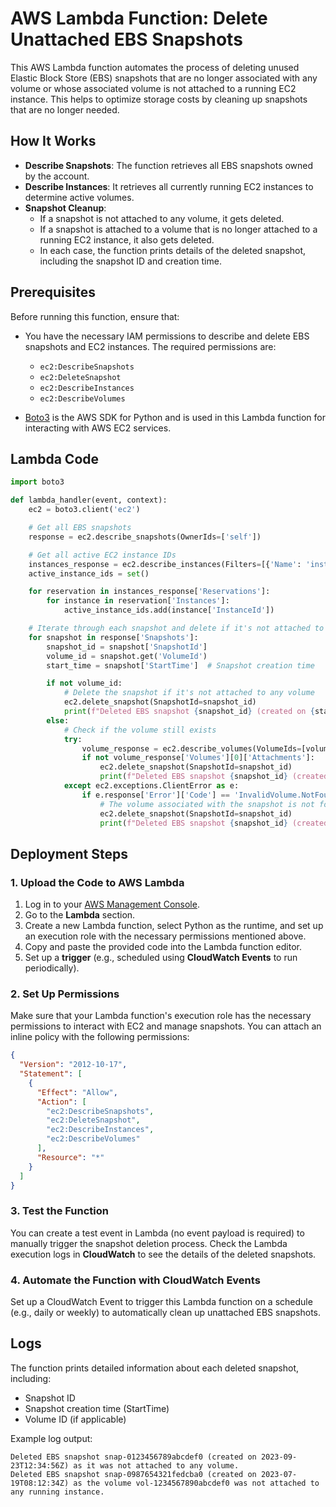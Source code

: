 # AWS Lambda Function: Delete Unattached EBS Snapshots

This AWS Lambda function automates the process of deleting unused Elastic Block Store (EBS) snapshots that are no longer associated with any volume or whose associated volume is not attached to a running EC2 instance. This helps to optimize storage costs by cleaning up snapshots that are no longer needed.

## How It Works

- **Describe Snapshots**: The function retrieves all EBS snapshots owned by the account.
- **Describe Instances**: It retrieves all currently running EC2 instances to determine active volumes.
- **Snapshot Cleanup**:
  - If a snapshot is not attached to any volume, it gets deleted.
  - If a snapshot is attached to a volume that is no longer attached to a running EC2 instance, it also gets deleted.
  - In each case, the function prints details of the deleted snapshot, including the snapshot ID and creation time.

## Prerequisites

Before running this function, ensure that:
- You have the necessary IAM permissions to describe and delete EBS snapshots and EC2 instances. The required permissions are:
  - `ec2:DescribeSnapshots`
  - `ec2:DeleteSnapshot`
  - `ec2:DescribeInstances`
  - `ec2:DescribeVolumes`
  
- [Boto3](https://boto3.amazonaws.com/v1/documentation/api/latest/index.html) is the AWS SDK for Python and is used in this Lambda function for interacting with AWS EC2 services.

## Lambda Code

```python
import boto3

def lambda_handler(event, context):
    ec2 = boto3.client('ec2')

    # Get all EBS snapshots
    response = ec2.describe_snapshots(OwnerIds=['self'])

    # Get all active EC2 instance IDs
    instances_response = ec2.describe_instances(Filters=[{'Name': 'instance-state-name', 'Values': ['running']}])
    active_instance_ids = set()

    for reservation in instances_response['Reservations']:
        for instance in reservation['Instances']:
            active_instance_ids.add(instance['InstanceId'])

    # Iterate through each snapshot and delete if it's not attached to any volume or the volume is not attached to a running instance
    for snapshot in response['Snapshots']:
        snapshot_id = snapshot['SnapshotId']
        volume_id = snapshot.get('VolumeId')
        start_time = snapshot['StartTime']  # Snapshot creation time

        if not volume_id:
            # Delete the snapshot if it's not attached to any volume
            ec2.delete_snapshot(SnapshotId=snapshot_id)
            print(f"Deleted EBS snapshot {snapshot_id} (created on {start_time}) as it was not attached to any volume.")
        else:
            # Check if the volume still exists
            try:
                volume_response = ec2.describe_volumes(VolumeIds=[volume_id])
                if not volume_response['Volumes'][0]['Attachments']:
                    ec2.delete_snapshot(SnapshotId=snapshot_id)
                    print(f"Deleted EBS snapshot {snapshot_id} (created on {start_time}) as the volume {volume_id} was not attached to any running instance.")
            except ec2.exceptions.ClientError as e:
                if e.response['Error']['Code'] == 'InvalidVolume.NotFound':
                    # The volume associated with the snapshot is not found (it might have been deleted)
                    ec2.delete_snapshot(SnapshotId=snapshot_id)
                    print(f"Deleted EBS snapshot {snapshot_id} (created on {start_time}) as its associated volume {volume_id} was not found.")
```

## Deployment Steps

### 1. Upload the Code to AWS Lambda

1. Log in to your [AWS Management Console](https://aws.amazon.com/console/).
2. Go to the **Lambda** section.
3. Create a new Lambda function, select Python as the runtime, and set up an execution role with the necessary permissions mentioned above.
4. Copy and paste the provided code into the Lambda function editor.
5. Set up a **trigger** (e.g., scheduled using **CloudWatch Events** to run periodically).

### 2. Set Up Permissions

Make sure that your Lambda function's execution role has the necessary permissions to interact with EC2 and manage snapshots. You can attach an inline policy with the following permissions:

```json
{
  "Version": "2012-10-17",
  "Statement": [
    {
      "Effect": "Allow",
      "Action": [
        "ec2:DescribeSnapshots",
        "ec2:DeleteSnapshot",
        "ec2:DescribeInstances",
        "ec2:DescribeVolumes"
      ],
      "Resource": "*"
    }
  ]
}
```

### 3. Test the Function

You can create a test event in Lambda (no event payload is required) to manually trigger the snapshot deletion process. Check the Lambda execution logs in **CloudWatch** to see the details of the deleted snapshots.

### 4. Automate the Function with CloudWatch Events

Set up a CloudWatch Event to trigger this Lambda function on a schedule (e.g., daily or weekly) to automatically clean up unattached EBS snapshots.

## Logs

The function prints detailed information about each deleted snapshot, including:
- Snapshot ID
- Snapshot creation time (StartTime)
- Volume ID (if applicable)

Example log output:
```
Deleted EBS snapshot snap-0123456789abcdef0 (created on 2023-09-23T12:34:56Z) as it was not attached to any volume.
Deleted EBS snapshot snap-0987654321fedcba0 (created on 2023-07-19T08:12:34Z) as the volume vol-1234567890abcdef0 was not attached to any running instance.
```

